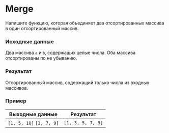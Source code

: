 # Merge
Напишите функцию, которая объединяет два отсортированных массива в один отсортированный массив.

### Исходные данные
Два массива `a` и `b`, содержащих целые числа. Оба массива отсортированы по не убыванию.

### Результат
Отсортированный массив, содержащий только числа из входных массивов.

### Пример
| Выходные данные          | Результат         |
|--------------------------|-------------------|
| `[1, 5, 10]` `[3, 7, 9]` | `[1, 3, 5, 7, 9]` |
